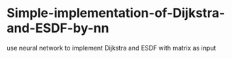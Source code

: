# Simple-implementation-of-Dijkstra-and-ESDF-by-nn
use neural network to implement Dijkstra and ESDF with matrix as input
